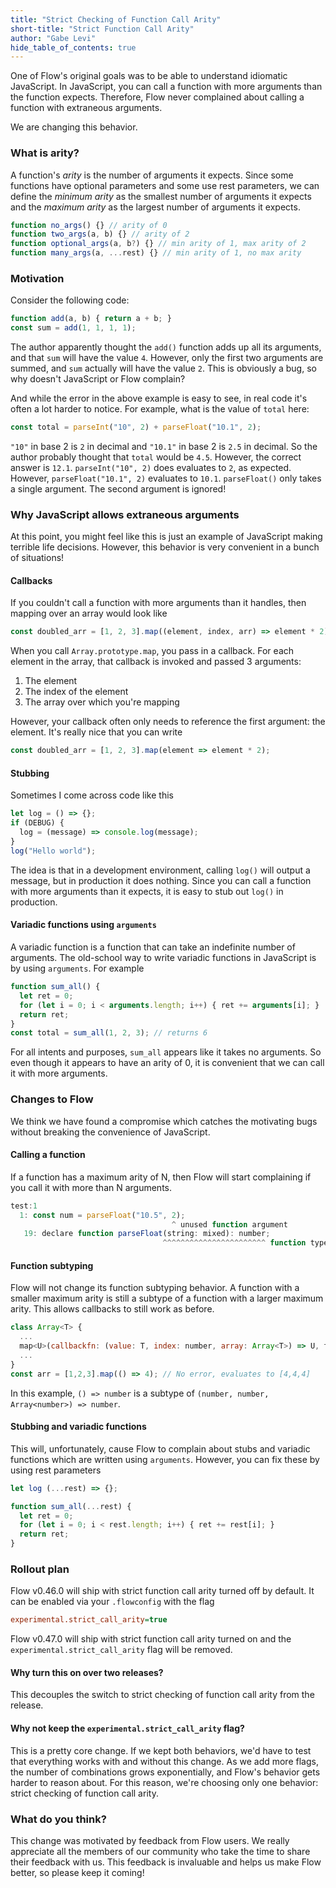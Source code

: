 ```yaml
---
title: "Strict Checking of Function Call Arity"
short-title: "Strict Function Call Arity"
author: "Gabe Levi"
hide_table_of_contents: true
---
```


One of Flow's original goals was to be able to understand idiomatic JavaScript.
In JavaScript, you can call a function with more arguments than the function
expects. Therefore, Flow never complained about calling a function with
extraneous arguments.

We are changing this behavior.

<!--truncate-->

### What is arity?

A function's *arity* is the number of arguments it expects. Since some functions
have optional parameters and some use rest parameters, we can define the
*minimum arity* as the smallest number of arguments it expects and the *maximum
arity* as the largest number of arguments it expects.

```js
function no_args() {} // arity of 0
function two_args(a, b) {} // arity of 2
function optional_args(a, b?) {} // min arity of 1, max arity of 2
function many_args(a, ...rest) {} // min arity of 1, no max arity
```

### Motivation

Consider the following code:

```js
function add(a, b) { return a + b; }
const sum = add(1, 1, 1, 1);
```

The author apparently thought the `add()` function adds up all its
arguments, and that `sum` will have the value `4`. However, only the first two
arguments are summed, and `sum` actually will have the value `2`. This is
obviously a bug, so why doesn't JavaScript or Flow complain?

And while the error in the above example is easy to see, in real code it's often
a lot harder to notice. For example, what is the value of `total` here:

```js
const total = parseInt("10", 2) + parseFloat("10.1", 2);
```

`"10"` in base 2 is `2` in decimal and `"10.1"` in base 2 is `2.5` in decimal.
So the author probably thought that `total` would be `4.5`. However, the correct
answer is `12.1`. `parseInt("10", 2)` does evaluates to `2`, as expected.
However, `parseFloat("10.1", 2)` evaluates to `10.1`. `parseFloat()` only takes
a single argument. The second argument is ignored!

### Why JavaScript allows extraneous arguments

At this point, you might feel like this is just an example of JavaScript making
terrible life decisions. However, this behavior is very convenient in a bunch of
situations!

#### Callbacks

If you couldn't call a function with more arguments than it handles, then
mapping over an array would look like

```js
const doubled_arr = [1, 2, 3].map((element, index, arr) => element * 2);
```

When you call `Array.prototype.map`, you pass in a callback. For each element in
the array, that callback is invoked and passed 3 arguments:

1. The element
2. The index of the element
3. The array over which you're mapping

However, your callback often only needs to reference the first argument: the
element. It's really nice that you can write

```js
const doubled_arr = [1, 2, 3].map(element => element * 2);
```

#### Stubbing

Sometimes I come across code like this

```js
let log = () => {};
if (DEBUG) {
  log = (message) => console.log(message);
}
log("Hello world");
```

The idea is that in a development environment, calling `log()` will output a
message, but in production it does nothing. Since you can call a
function with more arguments than it expects, it is easy to stub out `log()` in
production.

#### Variadic functions using `arguments`

A variadic function is a function that can take an indefinite number of
arguments. The old-school way to write variadic functions in JavaScript is by
using `arguments`. For example

```js
function sum_all() {
  let ret = 0;
  for (let i = 0; i < arguments.length; i++) { ret += arguments[i]; }
  return ret;
}
const total = sum_all(1, 2, 3); // returns 6
```

For all intents and purposes, `sum_all` appears like it takes no arguments. So
even though it appears to have an arity of 0, it is convenient that we can call
it with more arguments.

### Changes to Flow

We think we have found a compromise which catches the motivating bugs without
breaking the convenience of JavaScript.

#### Calling a function

If a function has a maximum arity of N, then Flow will start complaining if you
call it with more than N arguments.

```js
test:1
  1: const num = parseFloat("10.5", 2);
                                    ^ unused function argument
   19: declare function parseFloat(string: mixed): number;
                                  ^^^^^^^^^^^^^^^^^^^^^^^ function type expects no more than 1 argument. See lib: <BUILTINS>/core.js:19
```

#### Function subtyping

Flow will not change its function subtyping behavior. A function
with a smaller maximum arity is still a subtype of a function with a larger
maximum arity. This allows callbacks to still work as before.

```js
class Array<T> {
  ...
  map<U>(callbackfn: (value: T, index: number, array: Array<T>) => U, thisArg?: any): Array<U>;
  ...
}
const arr = [1,2,3].map(() => 4); // No error, evaluates to [4,4,4]
```

In this example, `() => number` is a subtype of `(number, number, Array<number>) => number`.

#### Stubbing and variadic functions

This will, unfortunately, cause Flow to complain about stubs and variadic
functions which are written using `arguments`. However, you can fix these by
using rest parameters

```js
let log (...rest) => {};

function sum_all(...rest) {
  let ret = 0;
  for (let i = 0; i < rest.length; i++) { ret += rest[i]; }
  return ret;
}
```

### Rollout plan

Flow v0.46.0 will ship with strict function call arity turned off by default. It
can be enabled via your `.flowconfig` with the flag

```ini
experimental.strict_call_arity=true
```

Flow v0.47.0 will ship with strict function call arity turned on and the
`experimental.strict_call_arity` flag will be removed.


#### Why turn this on over two releases?

This decouples the switch to strict checking of function call arity from the
release.

#### Why not keep the `experimental.strict_call_arity` flag?

This is a pretty core change. If we kept both behaviors, we'd have to test that
everything works with and without this change. As we add more flags, the number
of combinations grows exponentially, and Flow's behavior gets harder to reason
about. For this reason, we're choosing only one behavior: strict checking of
function call arity.

### What do you think?

This change was motivated by feedback from Flow users. We really appreciate
all the members of our community who take the time to share their feedback with
us. This feedback is invaluable and helps us make Flow better, so please keep
it coming!
